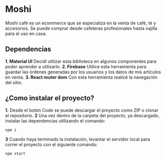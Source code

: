 # Moshi

Moshi café es un ecommerce que se especializa en la venta de café, té y accesorios.
Se puede comprar desde cafeteras profesionales hasta vajilla para el uso en casa.

## Dependencias

**1. Material UI** Decidí utilizar esta biblioteca en algunos componentes para poder aprender a utilizarlo.
**2. Firebase** Utilice esta herramienta para guardar las órdenes generadas por los usuarios y los datos de mis artículos en venta.
**3. React router dom** Con esta herramienta realicé la navegación del sitio.

## ¿Como instalar el proyecto?

**1.** Desde el botón Code se puede descargar el proyecto como ZIP o clonar el repositorio.
**2** Una vez dentro de la carpeta del proyecto, ya descargado, instalar las dependencias utilizando el comando:

    npm i

**3** Cuando haya terminado la instalación, levantar el servidor local para correr el proyecto con el siguiente comando:

    npm start
